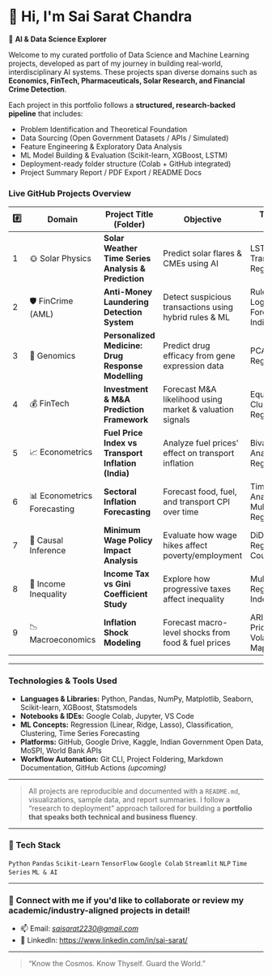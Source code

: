 # 👋 Hi, I'm Sai Sarat Chandra

🎯 **AI & Data Science Explorer**  

Welcome to my curated portfolio of Data Science and Machine Learning projects, developed as part of my journey in building real-world, interdisciplinary AI systems. These projects span diverse domains such as **Economics, FinTech, Pharmaceuticals, Solar Research, and Financial Crime Detection**.

Each project in this portfolio follows a **structured, research-backed pipeline** that includes:
- Problem Identification and Theoretical Foundation
- Data Sourcing (Open Government Datasets / APIs / Simulated)
- Feature Engineering & Exploratory Data Analysis
- ML Model Building & Evaluation (Scikit-learn, XGBoost, LSTM)
- Deployment-ready folder structure (Colab + GitHub integrated)
- Project Summary Report / PDF Export / README Docs

### Live GitHub Projects Overview

| #️⃣ | Domain                      | Project Title (Folder)                                                                           | Objective                                                 | Techniques Used                                         | Status         |
| --- | --------------------------- | ------------------------------------------------------------------------------------------------ | --------------------------------------------------------- | ------------------------------------------------------- | -------------- |
| 1   | 🌞 Solar Physics            | **Solar Weather Time Series Analysis & Prediction**            | Predict solar flares & CMEs using AI                      | LSTM, Fourier Transform, Regression                     | ✅ Completed    |
| 2   | 🛡️ FinCrime (AML)          | **Anti-Money Laundering Detection System**                          | Detect suspicious transactions using hybrid rules & ML    | Rule-based Logic, Isolation Forest, Red Flag Indicators | ✅ Completed    |
| 3   | 🧬 Genomics                 | **Personalized Medicine: Drug Response Modelling** | Predict drug efficacy from gene expression data           | PCA, Clustering, Regression                             | ✅ Completed    |
| 4   | 💰 FinTech                  | **Investment & M\&A Prediction Framework**                        | Forecast M\&A likelihood using market & valuation signals | Equity Valuation, Clustering, Regression                | ✅ Completed    |
| 5   | 📈 Econometrics             | **Fuel Price Index vs Transport Inflation (India)**              | Analyze fuel prices’ effect on transport inflation        | Bivariate Analysis, Linear Regression                   | ✅ Completed    |
| 6   | 📊 Econometrics Forecasting | **Sectoral Inflation Forecasting**                           | Forecast food, fuel, and transport CPI over time          | Time Series Analysis, Multivariate Regression           | ✅ Completed     |
| 7   | 🧮 Causal Inference         | **Minimum Wage Policy Impact Analysis**                            | Evaluate how wage hikes affect poverty/employment         | DiD, Panel Regression, Counterfactuals                  | ✅ Completed    |
| 8   | 🧾 Income Inequality        | **Income Tax vs Gini Coefficient Study**                        | Explore how progressive taxes affect inequality           | Multivariate Regression, Gini Index                     | ✅ Completed |
| 9   | 📉 Macroeconomics           | **Inflation Shock Modeling**                                    | Forecast macro-level shocks from food & fuel prices       | ARIMA/XGBoost, Price Elasticity, Volatility Mapping     | 🔄 In Progress |


---

### Technologies & Tools Used

- **Languages & Libraries:** Python, Pandas, NumPy, Matplotlib, Seaborn, Scikit-learn, XGBoost, Statsmodels
- **Notebooks & IDEs:** Google Colab, Jupyter, VS Code
- **ML Concepts:** Regression (Linear, Ridge, Lasso), Classification, Clustering, Time Series Forecasting
- **Platforms:** GitHub, Google Drive, Kaggle, Indian Government Open Data, MoSPI, World Bank APIs
- **Workflow Automation:** Git CLI, Project Foldering, Markdown Documentation, GitHub Actions *(upcoming)*

---

> All projects are reproducible and documented with a `README.md`, visualizations, sample data, and report summaries. I follow a “research to deployment” approach tailored for building a **portfolio that speaks both technical and business fluency**.

---


### 🧰 Tech Stack
`Python` `Pandas` `Scikit-Learn` `TensorFlow` `Google Colab` `Streamlit` `NLP` `Time Series` `ML & AI`

---

### 📩 **Connect with me** if you'd like to collaborate or review my academic/industry-aligned projects in detail!
- 📫 Email: *saisarat2230@gmail.com*
- 🔗 LinkedIn: https://www.linkedin.com/in/sai-sarat/

---

> “Know the Cosmos. Know Thyself. Guard the World.”
